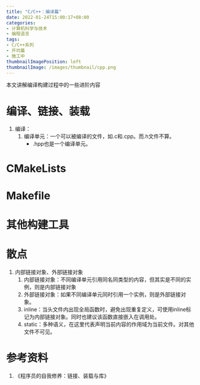 ```yaml
---
title: "C/C++：编译篇"
date: 2022-01-24T15:00:17+08:00
categories:
- 计算机科学与技术
- 编程语言
tags:
- C/C++系列
- 开坑篇
- 施工中
thumbnailImagePosition: left
thumbnailImage: /images/thumbnail/cpp.png
---
```

本文讲解编译构建过程中的一些进阶内容
<!--more-->
# 编译、链接、装载
1. 编译：
    1. 编译单元：一个可以被编译的文件，如.c和.cpp。而.h文件不算。
        - .hpp也是一个编译单元。
# CMakeLists
# Makefile
# 其他构建工具
# 散点
1. 内部链接对象、外部链接对象
    1. 内部链接对象：不同编译单元引用同名同类型的内容，但其实是不同的实例，则是内部链接对象
    1. 外部链接对象：如果不同编译单元同时引用一个实例，则是外部链接对象。
    1. inline：当头文件内出现全局函数时，避免出现重复定义，可使用inline标记为内部链接对象。同时也建议该函数直接嵌入在调用处。
    1. static：多种语义，在这里代表声明当前内容的作用域为当前文件。对其他文件不可见。
# 参考资料
1. 《程序员的自我修养：链接、装载与库》
